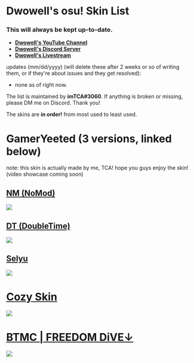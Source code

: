 # Dwowell's osu! Skin List

### This will always be kept up-to-date.

* [**Dwowell's YouTube Channel**](https://www.youtube.com/channel/UCKlLKfooJ6UhVOKsUHd5ctQ) 
* [**Dwowell's Discord Server**](https://dsc.gg/dwowell)  
* [**Dwowell's Livestream**](https://twitch.tv/dwowell_)

updates (mm/dd/yyyy) (will delete these after 2 weeks or so of writing them, or if they're about issues and they get resolved):
- none as of right now.

The list is maintained by **imTCA#3060**. If anything is broken or missing, please DM me on Discord. Thank you!

The skins are **in order!** from most used to least used.

# GamerYeeted (3 versions, linked below)
note: this skin is actually made by me, TCA! hope you guys enjoy the skin! (video showcase coming soon)
## [NM (NoMod)](https://imtca.s-ul.eu/dwowell/oAXtABhy)
![](https://i.imgur.com/6699dAx.jpg)
## [DT (DoubleTime)](https://imtca.s-ul.eu/dwowell/1NOwnL6D)
![](https://i.imgur.com/rCs3FCU.jpg)
## [Selyu](https://imtca.s-ul.eu/dwowell/NRlQrJwD)
![](https://i.imgur.com/hvEKfnx.jpg)

# [Cozy Skin](https://imtca.s-ul.eu/dwowell/Lo4fFCZJ)
![](https://skins.osuck.net/uploads/posts/2020-04/1586795293_4.jpg)

# [BTMC | FREEDOM DiVE↓](https://imtca.s-ul.eu/skins/QTS06nLF)
![](https://i.imgur.com/4fY735j.jpg)
